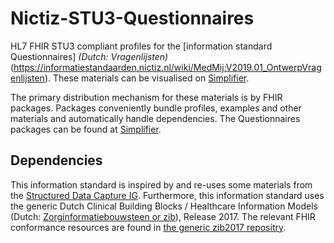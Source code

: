# Nictiz-STU3-Questionnaires
HL7 FHIR STU3 compliant profiles for the [information standard Questionnaires] *(Dutch: Vragenlijsten)* (https://informatiestandaarden.nictiz.nl/wiki/MedMij:V2019.01_OntwerpVragenlijsten). These materials can be visualised on [Simplifier](https://simplifier.net/nictizstu3-questionnaires).

The primary distribution mechanism for these materials is by FHIR packages. Packages conveniently bundle profiles, examples and other materials and automatically handle dependencies. The Questionnaires packages can be found at [Simplifier](https://simplifier.net/nictizstu3-questionnaires/~packages).

## Dependencies

This information standard is inspired by and re-uses some materials from the [Structured Data Capture IG](https://hl7.org/fhir/us/sdc/STU2/). Furthermore, this information standard uses the generic Dutch Clinical Building Blocks / Healthcare Information Models (Dutch: [Zorginformatiebouwsteen or zib](https://zibs.nl/wiki/Zorginformatiebouwstenen)), Release 2017. The relevant FHIR conformance resources are found in [the generic zib2017 repositry](https://github.com/Nictiz/Nictiz-STU3-Zib2017).
